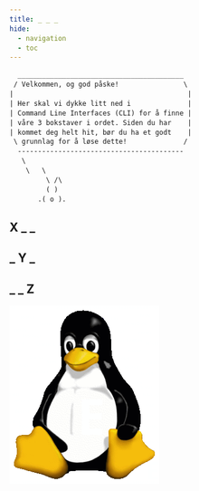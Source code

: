 ```yaml
---
title: _ _ _
hide:
  - navigation
  - toc
---
```


<style>

{% include "ahoquiz/style.css" %}

</style>

```txt { .ahoquiz-ascii } 
  _________________________________________
 / Velkommen, og god påske!                \
|                                           |
| Her skal vi dykke litt ned i              | 
| Command Line Interfaces (CLI) for å finne | 
| våre 3 bokstaver i ordet. Siden du har    |
| kommet deg helt hit, bør du ha et godt    |
 \ grunnlag for å løse dette!              /
  -----------------------------------------
   \
    \   \
         \ /\
         ( )
       .( o ).
```

## X _ _

<script src="https://gist.github.com/karamellpelle/cd21be6e10fc7c1f3772169b23106ba8.js"></script>


## _ Y _

<script src="https://gist.github.com/karamellpelle/62ea0814c34e72716da69aa38f3afb59.js"></script>

## _ _ Z

![](Tux.png)

<script src="https://gist.github.com/karamellpelle/4de94ab56edef0b9edbaa357796d232d.js"></script>
